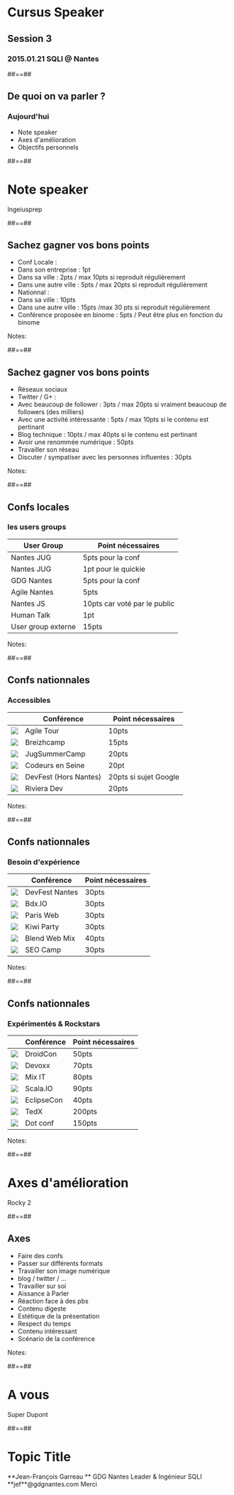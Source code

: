 
<!-- .slide: class="first-slide" -->

# **Cursus Speaker**
## **Session 3**

### 2015.01.21 SQLI @ **Nantes**

##==##

## De quoi on va parler ?

### Aujourd'hui 

* Note speaker
* Axes d'amélioration
* Objectifs personnels

##==##

<!-- .slide: data-background="assets/images/note_eval.jpg" data-state="hidefooter" class="transition" -->

# Note speaker

<div class="copyright">Ingeiusprep</div>

##==##

## Sachez gagner vos bons points 

* Conf Locale : 
 * Dans son entreprise : 1pt
 * Dans sa ville : 2pts / max 10pts si reproduit régulièrement
 * Dans une autre ville : 5pts / max 20pts si reproduit régulièrement
* Nationnal :
 * Dans sa ville : 10pts 
 * Dans une autre ville : 15pts /max 30 pts si reproduit régulièrement
* Conférence proposée en binome : 5pts / Peut être plus en fonction du binome

Notes:

##==##

## Sachez gagner vos bons points 

* Réseaux sociaux
 * Twitter / G+ :
  * Avec beaucoup de follower : 3pts / max 20pts si vraiment beaucoup de followers (des milliers)
  * Avec une activité intéressante : 5pts / max 10pts si le contenu est pertinant
 * Blog technique :  10pts / max 40pts si le contenu est pertinant 
 * Avoir une renommée numérique : 50pts
* Travailler son réseau
 * Discuter / sympatiser avec les personnes influentes : 30pts

Notes:

##==##

## Confs locales 
### les users groups

|User Group|Point nécessaires|
|-----|------|
|Nantes JUG|5pts pour la conf|
|Nantes JUG|1pt pour le quickie|
|GDG Nantes|5pts pour la conf|
|Agile Nantes|5pts|
|Nantes JS|10pts car voté par le public|
|Human Talk|1pt|
|User group externe|15pts|

Notes:

##==##

## Confs nationnales
### Accessibles

||Conférence|Point nécessaires|
|----|-----|------|
|![](assets/images/agiletour2015.png) <!-- .element: class="w-100 h-50 float-left" -->|Agile Tour|10pts|
|![](assets/images/breizhcamp.svg) <!-- .element: class="w-100 h-50 float-left" -->|Breizhcamp|15pts|
|![](assets/images/logo-summercamp.png) <!-- .element: class="w-100 h-50 float-left" -->|JugSummerCamp|20pts|
|![](assets/images/logo-codeurs-en-seine.png) <!-- .element: class="w-100 h-50 float-left" -->|Codeurs en Seine|20pt|
|![](assets/images/devfest.png) <!-- .element: class="w-100 h-50 float-left" -->|DevFest (Hors Nantes)|20pts si sujet Google|
|![](assets/images/rivieraDev.png) <!-- .element: class="w-100 h-50 float-left" -->|Riviera Dev|20pts|


Notes:

##==##

## Confs nationnales
### Besoin d'expérience

||Conférence|Point nécessaires|
|----|-----|------|
|![](assets/images/devfest.png) <!-- .element: class="w-100 h-50 float-left" -->|DevFest Nantes|30pts|
|![](assets/images/bdxio.png) <!-- .element: class="w-100 h-50 float-left" -->|Bdx.IO|30pts|
|![](assets/images/logo-parisweb.png) <!-- .element: class="w-100 h-50 float-left" -->|Paris Web|30pts|
|![](assets/images/kiwiparty2-logo.png) <!-- .element: class="w-100 h-50 float-left" -->|Kiwi Party|30pts|
|![](assets/images/blend_webmix.png) <!-- .element: class="w-100 h-50 float-left" -->|Blend Web Mix|40pts|
|![](assets/images/seocamp.png) <!-- .element: class="w-100 h-50 float-left" -->|SEO Camp|30pts|


Notes:


##==##

## Confs nationnales
### Expérimentés & Rockstars

||Conférence|Point nécessaires|
|----|-----|------|
|![](assets/images/cropped-DC_logo.png) <!-- .element: class="w-100 h-50 float-left" -->|DroidCon|50pts|
|![](assets/images/Devoxx-UK-NORMAL.png) <!-- .element: class="w-100 h-50 float-left" -->|Devoxx|70pts|
|![](assets/images/logo-mixit.png) <!-- .element: class="w-100 h-50 float-left" -->|Mix IT|80pts|
|![](assets/images/scalaio_medium.png) <!-- .element: class="w-100 h-50 float-left" -->|Scala.IO|90pts|
|![](assets/images/eclipsecon.png) <!-- .element: class="w-100 h-50 float-left" -->|EclipseCon|40pts|
|![](assets/images/tedx.jpg) <!-- .element: class="w-100 h-50 float-left" -->|TedX|200pts|
|![](assets/images/dotcss-logo.png) <!-- .element: class="w-100 h-50 float-left" -->|Dot conf|150pts|


Notes:


##==##

<!-- .slide: data-background="assets/images/Rocky-II-wallpaper-HD.jpg" data-state="hidefooter" class="transition" -->

# Axes d'amélioration

<div class="copyright">Rocky 2</div>


##==##

## Axes

* Faire des confs
 * Passer sur différents formats
* Travailler son image numérique
 * blog / twitter / ...
* Travailler sur soi
 * Aissance à Parler
 * Réaction face à des pbs
 * Contenu digeste
 * Estétique de la présentation
 * Respect du temps
 * Contenu intéressant
 * Scénario de la conférence

Notes:

##==##

<!-- .slide: data-background="assets/images/super_dupont.png" data-state="hidefooter" class="transition" -->

# A vous

<div class="copyright">Super Dupont</div>



##==##

<!-- .slide: class="last-slide" -->



# <!-- .element: class="topic-title" --> Topic Title 

<!-- .element: class="presenter" --> **Jean-François Garreau  **

<!-- .element: class="work-rule" --> GDG Nantes Leader & Ingénieur SQLI  

<!-- .element: class="email" --> **jef**@gdgnantes.com  

<!-- .element: class="thank-message" --> Merci  
